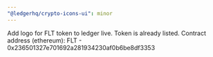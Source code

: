 ```yaml
---
"@ledgerhq/crypto-icons-ui": minor
---
```


Add logo for FLT token to ledger live. Token is already listed.
Contract address (ethereum):
FLT - 0x236501327e701692a281934230af0b6be8df3353
